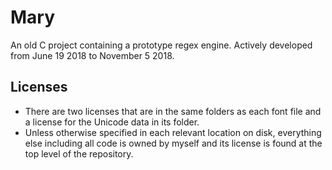 # Mary
An old C project containing a prototype regex engine. Actively developed from June 19 2018 to November 5 2018.

## Licenses
- There are two licenses that are in the same folders as each font file and a license for the Unicode data in its folder.
- Unless otherwise specified in each relevant location on disk, everything else including all code is owned by myself and its license is found at the top level of the repository.
